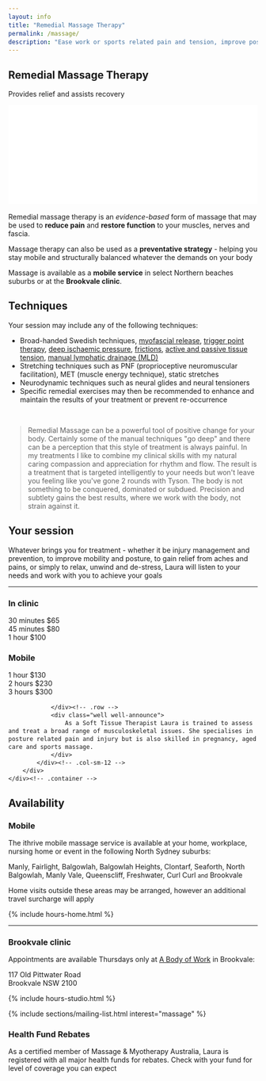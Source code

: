 ```yaml
---
layout: info
title: "Remedial Massage Therapy"
permalink: /massage/
description: "Ease work or sports related pain and tension, improve posture and feel better with a remedial massage. Fully qualified and experienced therapist. Brookvale location or home visits available"
---
```


<section class="section section-splash">
	<div class="layer layer-img b-lazy" data-src="/images/section-bgs/IMG_0947.jpg"></div>
	<div class="layer layer-gradient layer-gradient-dark"></div>
	<div class="container">
		<div class="row">
			<div class="col-sm-12">
				<h1>Remedial Massage Therapy</h1>
				<p>Provides relief and assists recovery</p>
				<img src="/images/logo-splash.png" class="logo" />
			</div>
		</div>
	</div>
</section>

<section class="section section-quote">
	<div class="container">
		<div class="row">
			<div class="col-sm-8 col-sm-offset-2">
				<p>Remedial massage therapy is an <em>evidence-based</em> form of massage that may be used to <strong>reduce pain</strong> and <strong>restore function</strong> to your muscles, nerves and fascia.</p>
				<p>Massage therapy can also be used as a <strong>preventative strategy</strong> - helping you stay mobile and structurally balanced whatever the demands on your body</p>
				<p>Massage is available as a <strong>mobile service</strong> in select Northern beaches suburbs or at the <strong>Brookvale clinic</strong>.</p>
				<!-- <p>Pregnancy, post-natal, aged care and sports (pre and post event) massage are also available</p> -->
			</div>
		</div>
	</div>
</section>

<section class="section section-gray hide">
	<div class="container">
		<div class="row">
			<div class="col-sm-6">
				<h2>Techniques</h2>
				<p>Your session may include any of the following techniques:</p>
				<ul>
					<!-- <li>Broad-handed Swedish techniques, myofascial release, trigger point therapy, deep ischaemic pressure, frictions, active and passive tissue tension, manual lymphatic drainage (MLD)</li> -->
					<li>
						Broad-handed Swedish techniques, 
						<a href="knowledge-base/myofascial-release">myofascial release</a>, 
						<a href="knowledge-base/trigger-point-therapy">trigger point therapy</a>, 
						<a href="knowledge-base/deep-ischaemic-pressure">deep ischaemic pressure</a>, 
						<a href="knowledge-base/frictions">frictions</a>, 
						<a href="knowledge-base/tissue-tension">active and passive tissue tension</a>, 
						<a href="knowledge-base/manual-lymphatic-drainage">manual lymphatic drainage (MLD)</a>
					</li>
					<li>Stretching techniques such as PNF (proprioceptive neuromuscular facilitation),  MET (muscle energy technique), static stretches</li>
					<li>Neurodynamic techniques such as neural glides and neural tensioners</li>
					<li>Specific remedial exercises may then be recommended to enhance and maintain the results of your treatment or prevent re-occurrence</li>
				</ul>
			</div>
			<div class="col-sm-6">
				<br />
				<blockquote>Remedial Massage can be a powerful tool of positive change for your body. Certainly some of the manual techniques "go deep" and there can be a perception that this style of treatment is always painful. In my treatments I like to combine my clinical skills with my natural caring compassion and appreciation for rhythm and flow. The result is a treatment that is targeted intelligently to your needs but won't leave you feeling like you've gone 2 rounds with Tyson. The body is not something to be conquered, dominated or subdued. Precision and subtlety gains the best results, where we work with the body, not strain against it.</blockquote>
			</div><!-- .col-sm-6 -->
		</div>
	</div>
</section>

<section class="section">
	<div class="container">
		<div class="row">
			<!-- <div class="col-sm-12">
				<h2>Your session</h2>
			</div> -->
			<div class="col-sm-6">
				<h2>Your session</h2>
				<p>Whatever brings you for treatment - whether it be injury management and prevention, to improve mobility and posture, to gain relief from aches and pains, or simply to relax, unwind and de-stress, Laura will listen to your needs and work with you to achieve your goals</p>
			</div><!-- .col-sm-8 -->
		</div><!-- .row -->
		<div class="row"><hr /></div><!-- .row -->
		<div class="row">
			<div class="col-sm-8 col-sm-offset-4">
				<div class="row">
					<div class="col-sm-6">
						<div class="well well-product">
							<h3>In clinic</h3>
							<div class="cost">
								30 minutes
								<span class="price">$65</span>
							</div>
							<div class="cost">
								45 minutes
								<span class="price">$80</span>
							</div>
							<div class="cost">
								1 hour
								<span class="price">$100</span>
							</div>
						</div><!-- .well -->
					</div><!-- .col-sm-4 -->
					<!-- PRICE: home -->
					<div class="col-sm-6">
						<div class="well well-product">
							<h3>Mobile</h3>
							<div class="cost">
								1 hour
								<span class="price">$130</span>
							</div>
							<div class="cost">
								2 hours
								<span class="price">$230</span>
							</div>
							<div class="cost">
								3 hours
								<span class="price">$300</span>
							</div>
						</div><!-- .well -->
					</div><!-- .col-sm-4 -->

    			</div><!-- .row -->
    			<div class="well well-announce">
    				As a Soft Tissue Therapist Laura is trained to assess and treat a broad range of musculoskeletal issues. She specialises in posture related pain and injury but is also skilled in pregnancy, aged care and sports massage.
    			</div>
    		</div><!-- .col-sm-12 -->
    	</div>
    </div><!-- .container -->

</section>

<section class="section">
	<div class="container">
		<div class="row">
			<div class="col-sm-12">
				<h2>Availability</h2>
			</div>
			<div class="col-sm-12">
				<h3>Mobile</h3>
			</div><!-- .col-sm-12 -->
			<div class="col-sm-7">
				<p>The ithrive mobile massage service is available at your home, workplace, nursing home or event in the following North Sydney suburbs:</p>
				<p class="indent-sm strong">
					Manly, Fairlight, Balgowlah, Balgowlah Heights, Clontarf, Seaforth, North Balgowlah, Manly Vale, Queenscliff, Freshwater, Curl Curl <small>and</small> Brookvale
				</p>
				<p>Home visits outside these areas may be arranged, however an additional travel surcharge will apply</p>
			</div>
			<div class="col-sm-4 col-sm-offset-1">
				<!-- <p>Home classes are available between the following times:</p> -->
				<div class="indent-sm">
					{% include hours-home.html %}
				</div><!-- .indent-sm -->
			</div>
			<div class="col-sm-12">
				<hr />
				<h3>Brookvale clinic</h3>
			</div>
			<div class="col-sm-7">
				<p>Appointments are available Thursdays only at <a href="http://www.abodyofwork.com.au/" target="_blank">A Body of Work</a> in Brookvale:</p>
				<p class="indent-sm strong">
					117 Old Pittwater Road<br>
					Brookvale NSW 2100 
				</p>
			</div>
			<div class="col-sm-4 col-sm-offset-1">
				<!-- <p>Studio classes are available between the following times:</p> -->
				<div class="indent-sm">
					{% include hours-studio.html %}
				</div><!-- .indent-sm -->
			</div>
		</div>
	</div>
</section>

{% include sections/mailing-list.html interest="massage" %}

<section class="section section-lightOnDark">
	<div class="layer layer-img b-lazy" data-src="/images/section-bgs/IMG_0961.jpg"></div>
	<div class="layer layer-gradient layer-gradient-dark-reverse"></div>
	<div class="container">
		<div class="row">
			<div class="col-sm-6">
			 <h3>Health Fund Rebates</h3>
			 <p>As a certified member of Massage & Myotherapy Australia, Laura is registered with all major health funds for rebates. Check with your fund for level of coverage you can expect</p> 
			</div>
		</div><!-- .col-sm-8 -->
	</div><!-- .container -->
</section>
